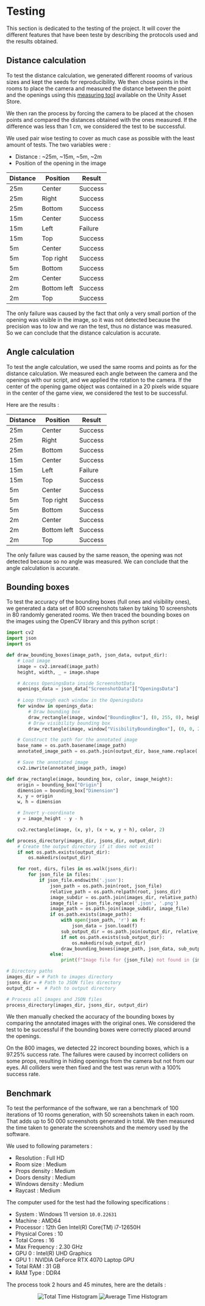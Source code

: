 # Testing

This section is dedicated to the testing of the project. It will cover the different features that have been teste by describing the protocols used and the results obtained.

## Distance calculation

To test the distance calculation, we generated different roooms of various sizes and kept the seeds for reproducibility. We then chose points in the rooms to place the camera and measured the distance between the point and the openings using this [measuring tool](https://assetstore.unity.com/packages/tools/utilities/measuring-tool-226340) available on the Unity Asset Store.

We then ran the process by forcing the camera to be placed at the chosen points and compared the distances obtained with the ones measured. If the difference was less than 1 cm, we considered the test to be successful.

We used pair wise testing to cover as much case as possible with the least amount of tests. The two variables were : 
- Distance : ~25m, ~15m, ~5m, ~2m
- Position of the opening in the image 

| Distance | Position | Result |
|----------|----------|--------|
| 25m      | Center   | Success|
| 25m      | Right    | Success|
| 25m      | Bottom   | Success|
| 15m      | Center   | Success|
| 15m      | Left     | Failure|
| 15m      | Top      | Success|
| 5m       | Center   | Success|
| 5m       | Top right| Success|
| 5m       | Bottom   | Success|
| 2m       | Center   | Success|
| 2m       | Bottom left| Success|
| 2m       | Top      | Success|

The only failure was caused by the fact that only a very small portion of the opening was visible in the image, so it was not detected because the precision was to low and we ran the test, thus no distance was measured. So we can conclude that the distance calculation is accurate.


## Angle calculation

To test the angle calculation, we used the same rooms and points as for the distance calculation. We measured each angle between the camera and the openings with our script, and we applied the rotation to the camera. If the center of the opening game object was contained in a 20 pixels wide square in the center of the game view, we considered the test to be successful.

Here are the results :

| Distance | Position | Result |
|----------|----------|--------|
| 25m      | Center   | Success|
| 25m      | Right    | Success|
| 25m      | Bottom   | Success|
| 15m      | Center   | Success|
| 15m      | Left     | Failure|
| 15m      | Top      | Success|
| 5m       | Center   | Success|
| 5m       | Top right| Success|
| 5m       | Bottom   | Success|
| 2m       | Center   | Success|
| 2m       | Bottom left| Success|
| 2m       | Top      | Success|

The only failure was caused by the same reason, the opening was not detected because so no angle was measured. We can conclude that the angle calculation is accurate.

## Bounding boxes

To test the accuracy of the bounding boxes (full ones and visibility ones), we generated a data set of 800 screenshots taken by taking 10 screenshots in 80 randomly generated rooms. We then traced the bounding boxes on the images using the OpenCV library and this python script :

```python
import cv2
import json
import os

def draw_bounding_boxes(image_path, json_data, output_dir):
    # Load image
    image = cv2.imread(image_path)
    height, width, _ = image.shape

    # Access OpeningsData inside ScreenshotData
    openings_data = json_data["ScreenshotData"]["OpeningsData"]
    
    # Loop through each window in the OpeningsData
    for window in openings_data:
        # Draw bounding box
        draw_rectangle(image, window["BoundingBox"], (0, 255, 0), height)
        # Draw visibility bounding box
        draw_rectangle(image, window["VisibilityBoundingBox"], (0, 0, 255), height)

    # Construct the path for the annotated image
    base_name = os.path.basename(image_path)
    annotated_image_path = os.path.join(output_dir, base_name.replace('.png', '_annotated.png'))

    # Save the annotated image
    cv2.imwrite(annotated_image_path, image)

def draw_rectangle(image, bounding_box, color, image_height):
    origin = bounding_box["Origin"]
    dimension = bounding_box["Dimension"]
    x, y = origin
    w, h = dimension

    # Invert y-coordinate
    y = image_height - y - h

    cv2.rectangle(image, (x, y), (x + w, y + h), color, 2)

def process_directory(images_dir, jsons_dir, output_dir):
    # Create the output directory if it does not exist
    if not os.path.exists(output_dir):
        os.makedirs(output_dir)

    for root, dirs, files in os.walk(jsons_dir):
        for json_file in files:
            if json_file.endswith('.json'):
                json_path = os.path.join(root, json_file)
                relative_path = os.path.relpath(root, jsons_dir)
                image_subdir = os.path.join(images_dir, relative_path)
                image_file = json_file.replace('.json', '.png')
                image_path = os.path.join(image_subdir, image_file)
                if os.path.exists(image_path):
                    with open(json_path, 'r') as f:
                        json_data = json.load(f)
                    sub_output_dir = os.path.join(output_dir, relative_path)
                    if not os.path.exists(sub_output_dir):
                        os.makedirs(sub_output_dir)
                    draw_bounding_boxes(image_path, json_data, sub_output_dir)
                else:
                    print(f"Image file for {json_file} not found in {image_subdir}.")

# Directory paths
images_dir = # Path to images directory
jsons_dir = # Path to JSON files directory
output_dir =  # Path to output directory

# Process all images and JSON files
process_directory(images_dir, jsons_dir, output_dir)
```

We then manually checked the accuracy of the bounding boxes by comparing the annotated images with the original ones. We considered the test to be successful if the bounding boxes were correctly placed around the openings.

On the 800 images, we detected 22 incorect bounding boxes, which is a 97.25% success rate. The failures were caused by incorrect colliders on some props, resulting in hiding openings from the camera but not from our eyes. All colliders were then fixed and the test was rerun with a 100% success rate.


## Benchmark

To test the performance of the software, we ran a benchmark of 100 iterations of 10 rooms generation, with 50 screenshots taken in each room. That adds up to 50 000 screenshots generated in total. We then measured the time taken to generate the screenshots and the memory used by the software.

We used to following parameters : 
- Resolution : Full HD
- Room size : Medium
- Props density : Medium
- Doors density : Medium
- Windows density : Medium
- Raycast : Medium

The computer used for the test had the following specifications :
- System : Windows 11 version ``10.0.22631``
- Machine : AMD64
- Processor : 12th Gen Intel(R) Core(TM) i7-12650H
- Physical Cores : 10 
- Total Cores : 16
- Max Frequency : 2.30 GHz
- GPU 0 : Intel(R) UHD Graphics 
- GPU 1 : NVIDIA GeForce RTX 4070 Laptop GPU
- Total RAM : 31 GB
- RAM Type : DDR4

The process took 2 hours and 45 minutes, here are the details : 

<p align="center">
  <img src="../Img/total_gen_time.png" alt="Total Time Histogram">
  <img src="../Img/average_gen_time.png" alt="Average Time Histogram">
</p>




